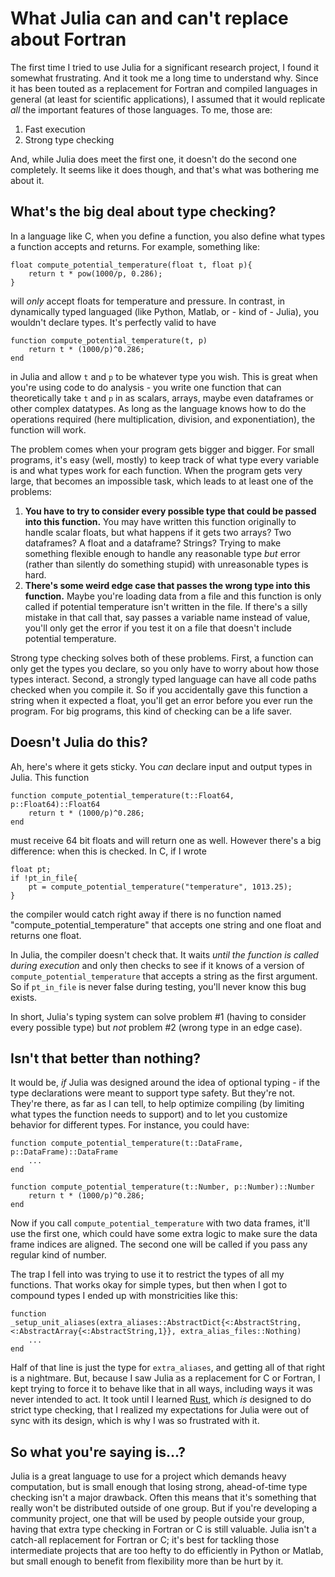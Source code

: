 # What Julia can and can't replace about Fortran

The first time I tried to use Julia for a significant research project,
I found it somewhat frustrating. And it took me a long time to understand
why.  Since it has been touted as a replacement for Fortran and compiled
languages in general (at least for scientific applications), I assumed that
it would replicate *all* the important features of those languages. To me,
those are:

1. Fast execution
2. Strong type checking

And, while Julia does meet the first one, it doesn't do the second one completely.
It seems like it does though, and that's what was bothering me about it.

## What's the big deal about type checking?

In a language like C, when you define a function, you also define what types a function
accepts and returns. For example, something like:

```
float compute_potential_temperature(float t, float p){
    return t * pow(1000/p, 0.286);
}
```

will *only* accept floats for temperature and pressure. In contrast, in dynamically typed
languaged (like Python, Matlab, or - kind of - Julia), you wouldn't declare types. It's
perfectly valid to have

```
function compute_potential_temperature(t, p)
    return t * (1000/p)^0.286;
end
```

in Julia and allow `t` and `p` to be whatever type you wish. This is great when you're using
code to do analysis - you write one function that can theoretically take `t` and `p` in as
scalars, arrays, maybe even dataframes or other complex datatypes. As long as the language knows
how to do the operations required (here multiplication, division, and exponentiation), the
function will work.

The problem comes when your program gets bigger and bigger. For small programs, it's easy
(well, mostly) to keep track of what type every variable is and what types work for each
function. When the program gets very large, that becomes an impossible task, which leads to
at least one of the problems:

1. **You have to try to consider every possible type that could be passed into this function.**
   You may have written this function originally to handle scalar floats, but what happens if
   it gets two arrays? Two dataframes? A float and a dataframe? Strings? Trying to make something
   flexible enough to handle any reasonable type *but* error (rather than silently do something
   stupid) with unreasonable types is hard.
2. **There's some weird edge case that passes the wrong type into this function.** Maybe you're
   loading data from a file and this function is only called if potential temperature isn't
   written in the file. If there's a silly mistake in that call that, say passes a variable 
   name instead of value, you'll only get the error if you test it on a file that doesn't 
   include potential temperature.

Strong type checking solves both of these problems. First, a function can only get the types 
you declare, so you only have to worry about how those types interact. Second, a strongly typed
language can have all code paths checked when you compile it. So if you accidentally gave this
function a string when it expected a float, you'll get an error before you ever run the program.
For big programs, this kind of checking can be a life saver.

## Doesn't Julia do this?

Ah, here's where it gets sticky. You *can* declare input and output types in Julia. This function

```
function compute_potential_temperature(t::Float64, p::Float64)::Float64
    return t * (1000/p)^0.286;
end
```

must receive 64 bit floats and will return one as well. However there's a big difference: when 
this is checked. In C, if I wrote

```
float pt;
if !pt_in_file{
    pt = compute_potential_temperature("temperature", 1013.25);
}
```
 
the compiler would catch right away if there is no function named "compute_potential_temperature" 
that accepts one string and one float and returns one float.

In Julia, the compiler doesn't check that. It waits *until the function is called during execution*
and only then checks to see if it knows of a version of `compute_potential_temperature` that accepts
a string as the first argument. So if `pt_in_file` is never false during testing, you'll never know
this bug exists.

In short, Julia's typing system can solve problem #1 (having to consider every possible type) but *not*
problem #2 (wrong type in an edge case).

## Isn't that better than nothing?

It would be, *if* Julia was designed around the idea of optional typing - if the type declarations
were meant to support type safety. But they're not. They're there, as far as I can tell, to help optimize
compiling (by limiting what types the function needs to support) and to let you customize behavior
for different types. For instance, you could have:

```
function compute_potential_temperature(t::DataFrame, p::DataFrame)::DataFrame
    ...
end

function compute_potential_temperature(t::Number, p::Number)::Number
    return t * (1000/p)^0.286;
end
```

Now if you call `compute_potential_temperature` with two data frames, it'll use the first one, which
could have some extra logic to make sure the data frame indices are aligned. The second one will
be called if you pass any regular kind of number.

The trap I fell into was trying to use it to restrict the types of all my functions. That works okay
for simple types, but then when I got to compound types I ended up with monstricities like this:

```
function _setup_unit_aliases(extra_aliases::AbstractDict{<:AbstractString, <:AbstractArray{<:AbstractString,1}}, extra_alias_files::Nothing)
    ...
end
```

Half of that line is just the type for `extra_aliases`, and getting all of that right is a nightmare.
But, because I saw Julia as a replacement for C or Fortran, I kept trying to force it to behave like
that in all ways, including ways it was never intended to act. It took until I learned [Rust](https://en.wikipedia.org/wiki/Rust_(programming_language)), which *is* designed to do strict type checking, that I realized my expectations
for Julia were out of sync with its design, which is why I was so frustrated with it.

## So what you're saying is...?

Julia is a great language to use for a project which demands heavy computation, but is small enough
that losing strong, ahead-of-time type checking isn't a major drawback. Often this means that it's
something that really won't be distributed outside of one group. But if you're developing a community
project, one that will be used by people outside your group, having that extra type checking in Fortran
or C is still valuable. Julia isn't a catch-all replacement for Fortran or C; it's best for tackling 
those intermediate projects that are too hefty to do efficiently in Python or Matlab, but small enough
to benefit from flexibility more than be hurt by it.
